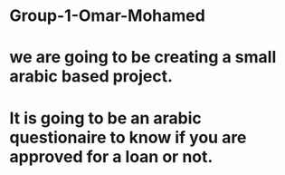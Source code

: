 # Group-1-Omar-Mohamed
# we are going to be creating a small arabic based project.
# It is going to be an arabic questionaire to know if you are approved for a loan or not.
